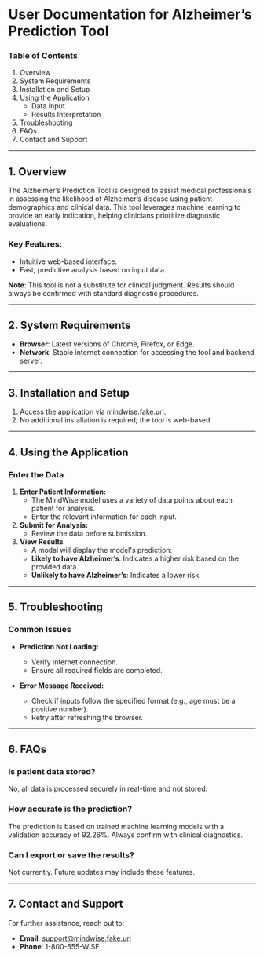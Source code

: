 # **User Documentation for Alzheimer’s Prediction Tool**

### **Table of Contents**
1. Overview  
2. System Requirements  
3. Installation and Setup  
4. Using the Application  
    - Data Input  
    - Results Interpretation  
5. Troubleshooting  
6. FAQs  
7. Contact and Support  

---

## **1. Overview**  
The Alzheimer’s Prediction Tool is designed to assist medical professionals in assessing the likelihood of Alzheimer’s disease using patient demographics and clinical data. This tool leverages machine learning to provide an early indication, helping clinicians prioritize diagnostic evaluations.

### **Key Features**:  
- Intuitive web-based interface.  
- Fast, predictive analysis based on input data.  

**Note**: This tool is not a substitute for clinical judgment. Results should always be confirmed with standard diagnostic procedures.

---

## **2. System Requirements**  
- **Browser**: Latest versions of Chrome, Firefox, or Edge.  
- **Network**: Stable internet connection for accessing the tool and backend server.  

---

## **3. Installation and Setup**  
1. Access the application via mindwise.fake.url. 
2. No additional installation is required; the tool is web-based.  

---

## **4. Using the Application**  

### **Enter the Data**  
1. **Enter Patient Information:**  
   - The MindWise model uses a variety of data points about each patient for analysis.
   - Enter the relevant information for each input.
2. **Submit for Analysis:**  
   - Review the data before submission.
3. **View Results**
   - A modal will display the model's prediction:
   - **Likely to have Alzheimer’s**: Indicates a higher risk based on the provided data.  
   - **Unlikely to have Alzheimer’s**: Indicates a lower risk.  

---

## **5. Troubleshooting**  
### Common Issues  
- **Prediction Not Loading:**  
  - Verify internet connection.  
  - Ensure all required fields are completed.  

- **Error Message Received:**  
  - Check if inputs follow the specified format (e.g., age must be a positive number).  
  - Retry after refreshing the browser.

---

## **6. FAQs**  
### **Is patient data stored?**  
No, all data is processed securely in real-time and not stored.  

### **How accurate is the prediction?**  
The prediction is based on trained machine learning models with a validation accuracy of 92.26%. Always confirm with clinical diagnostics.  

### **Can I export or save the results?**  
Not currently. Future updates may include these features.  

---

## **7. Contact and Support**  
For further assistance, reach out to:  
- **Email**: support@mindwise.fake.url  
- **Phone**: 1-800-555-WISE
